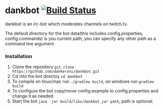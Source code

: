 # dankbot [![Build Status](https://travis-ci.org/dankeroni/dankbot.svg?branch=master)](https://travis-ci.org/Dankeroni/dankbot)

dankbot is an irc-bot which moderates channels on twitch.tv.

The default directory for the bot data(this includes config.properties, config.commands) is you current path, you can specify any other path as a command line argument.

### Installation

1. Clone the repository `git clone https://github.com/dankeroni/dankbot.git`
2. Cd into the bot directoy `cd dankbot`
3. To compile on linux/mac run `./gradlew build`, on windows run `gradlew build`
4. To configure the bot copy/move config.example to config.properties and change it as needed.
5. Start the bot `java -jar build/libs/dankbot.jar path`, path is optional.
